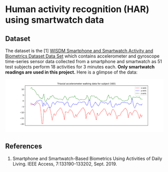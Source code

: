 # Human activity recognition (HAR) using smartwatch data

## Dataset
The dataset is the [1] [WISDM Smartphone and Smartwatch Activity and Biometrics Dataset Data Set](https://archive.ics.uci.edu/ml/datasets/WISDM+Smartphone+and+Smartwatch+Activity+and+Biometrics+Dataset+) which contains accelerometer and gyroscope time-series sensor data collected from a smartphone and smartwatch as 51 test subjects perform 18 activities for 3 minutes each. **Only smartwatch readings are used in this project.** Here is a glimpse of the data:

<img src='images/accel_xyz_1601.svg'>

## References
1. Smartphone and Smartwatch-Based Biometrics Using Activities of Daily Living. IEEE Access, 7:133190-133202, Sept. 2019.
